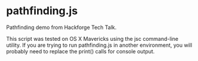 pathfinding.js
==============

Pathfinding demo from Hackforge Tech Talk.

This script was tested on OS X Mavericks using the jsc command-line utility.  If you are trying to run pathfinding.js in another environment, you will probably need to replace the print() calls for console output.

